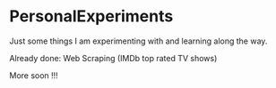 # PersonalExperiments
Just some things I am experimenting with and learning along the way.

Already done:
Web Scraping (IMDb top rated TV shows)

More soon !!!
